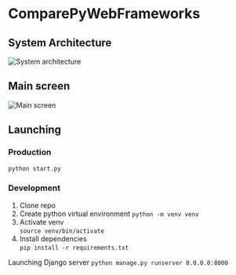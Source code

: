 # ComparePyWebFrameworks

## System Architecture
![System architecture](https://i.ibb.co/V9fGG1v/Untitled-Diagram.png)

## Main screen
![Main screen](https://i.ibb.co/mC7w9Jt/Screenshot-from-2019-07-15-08-24-24.png)

## Launching 

### Production

`python start.py`  

### Development

1. Clone repo
2. Create python virtual environment
   `python -m venv venv`
3. Activate venv  
   `source venv/bin/activate`
4. Install dependencies  
   `pip install -r requirements.txt`

Launching Django server 
`python manage.py runserver 0.0.0.0:8000`